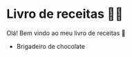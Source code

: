 # Livro de receitas :man_cook:

Olá! Bem vindo ao meu livro de receitas :book:

- Brigadeiro de chocolate

